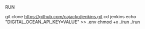 RUN

git clone https://github.com/cajacko/jenkins.git
cd jenkins
echo "DIGITAL_OCEAN_API_KEY=VALUE" >> .env
chmod +x ./run
./run
